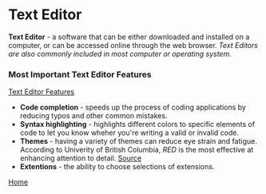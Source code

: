 # Text Editor

**Text Editor** - a software that can be either downloaded and installed on a computer, or can be accessed online through the web browser.
*Text Editors are also commonly included in most computer or operating system.*

### Most Important Text Editor Features ###
[Text Editor Features](https://codefellows.github.io/code-102-guide/curriculum/class-02/Choosing-A-Text-Editor--The-Older-Coder.pdf)
- **Code completion** - speeds up the process of coding applications by reducing typos and other common mistakes.
- **Syntax highlighting** - highlights different colors to specific elements of code to let you know wheher you're writing a valid or invalid code.
- **Themes** - having a variety of themes can reduce eye strain and fatigue. According to Univerity of British Columbia, *RED* is the most effective at enhancing attention to detail. [Source](https://www.calendar.com/blog/how-to-color-code-your-calendar-for-optimal-success/#:~:text=The%20University%20of%20British%20Columbia,that%20deserve%20your%20undivided%20attention.)
- **Extentions** - the ability to choose selections of extensions.


[Home](README.md)

